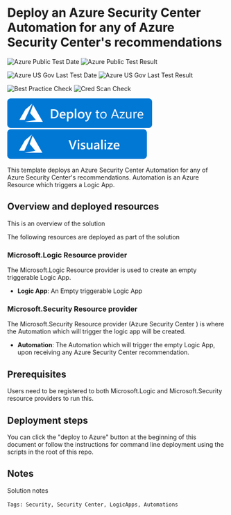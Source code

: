 # Deploy an Azure Security Center Automation for any of Azure Security Center's recommendations

![Azure Public Test Date](https://azurequickstartsservice.blob.core.windows.net/badges/101-securitycenter-create-automation-for-all-recommendations/PublicLastTestDate.svg)
![Azure Public Test Result](https://azurequickstartsservice.blob.core.windows.net/badges/101-securitycenter-create-automation-for-all-recommendations/PublicDeployment.svg)

![Azure US Gov Last Test Date](https://azurequickstartsservice.blob.core.windows.net/badges/101-securitycenter-create-automation-for-all-recommendations/FairfaxLastTestDate.svg)
![Azure US Gov Last Test Result](https://azurequickstartsservice.blob.core.windows.net/badges/101-securitycenter-create-automation-for-all-recommendations/FairfaxDeployment.svg)
  
![Best Practice Check](https://azurequickstartsservice.blob.core.windows.net/badges/101-securitycenter-create-automation-for-all-recommendations/BestPracticeResult.svg)
![Cred Scan Check](https://azurequickstartsservice.blob.core.windows.net/badges/101-securitycenter-create-automation-for-all-recommendations/CredScanResult.svg)
  
  
[![Deploy To Azure](https://raw.githubusercontent.com/Azure/azure-quickstart-templates/master/1-CONTRIBUTION-GUIDE/images/deploytoazure.svg?sanitize=true)](https://portal.azure.com/#create/Microsoft.Template/uri/https%3A%2F%2Fraw.githubusercontent.com%2FAzure%2Fazure-quickstart-templates%2Fmaster%2F101-securitycenter-create-automation-for-all-recommendations%2Fazuredeploy.json)
[![Visualize](https://raw.githubusercontent.com/Azure/azure-quickstart-templates/master/1-CONTRIBUTION-GUIDE/images/visualizebutton.svg?sanitize=true)](http://armviz.io/#/?load=https%3A%2F%2Fraw.githubusercontent.com%2FAzure%2Fazure-quickstart-templates%2Fmaster%2F101-securitycenter-create-automation-for-all-recommendations%2Fazuredeploy.json)

This template deploys an Azure Security Center Automation for any of Azure
Security Center's recommendations. Automation is an Azure Resource which
triggers a Logic App.

## Overview and deployed resources

This is an overview of the solution

The following resources are deployed as part of the solution

### Microsoft.Logic Resource provider

The Microsoft.Logic Resource provider is used to create an empty triggerable
Logic App.

- **Logic App**: An Empty triggerable Logic App

### Microsoft.Security Resource provider

The Microsoft.Security Resource provider (Azure Security Center ) is where the
Automation which will trigger the logic app will be created.

- **Automation**: The Automation which will trigger the empty Logic App, upon
  receiving any Azure Security Center recommendation.

## Prerequisites

Users need to be registered to both Microsoft.Logic and Microsoft.Security
resource providers to run this.

## Deployment steps

You can click the "deploy to Azure" button at the beginning of this document or
follow the instructions for command line deployment using the scripts in the
root of this repo.

## Notes

Solution notes

`Tags: Security, Security Center, LogicApps, Automations`

